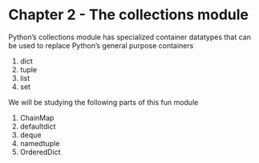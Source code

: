 # Chapter 2 - The collections module

Python’s collections module has specialized container datatypes that can be used to replace Python’s general purpose containers

1. dict
1. tuple
1. list
1. set

We will be studying the following parts of this fun module

1. ChainMap
1. defaultdict
1. deque
1. namedtuple
1. OrderedDict
